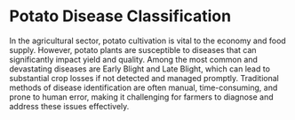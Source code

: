 # Potato Disease Classification

In the agricultural sector, potato cultivation is vital to the economy and food supply. However,
potato plants are susceptible to diseases that can significantly impact yield and quality. Among the
most common and devastating diseases are Early Blight and Late Blight, which can lead to substantial 
crop losses if not detected and managed promptly. Traditional methods of disease identification are
often manual, time-consuming, and prone to human error, making it challenging for farmers to diagnose
and address these issues effectively.
